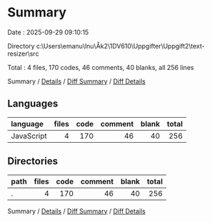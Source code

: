 # Summary

Date : 2025-09-29 09:10:15

Directory c:\\Users\\emanu\\lnu\\Åk2\\1DV610\\Uppgifter\\Uppgift2\\text-resizer\\src

Total : 4 files,  170 codes, 46 comments, 40 blanks, all 256 lines

Summary / [Details](details.md) / [Diff Summary](diff.md) / [Diff Details](diff-details.md)

## Languages
| language | files | code | comment | blank | total |
| :--- | ---: | ---: | ---: | ---: | ---: |
| JavaScript | 4 | 170 | 46 | 40 | 256 |

## Directories
| path | files | code | comment | blank | total |
| :--- | ---: | ---: | ---: | ---: | ---: |
| . | 4 | 170 | 46 | 40 | 256 |

Summary / [Details](details.md) / [Diff Summary](diff.md) / [Diff Details](diff-details.md)
